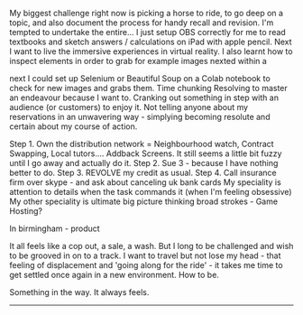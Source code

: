 My biggest challenge right now is picking a horse to ride, to go deep on a topic, and also document the process for handy recall and revision.
I'm tempted to undertake the entire... I just setup OBS correctly for me to read textbooks and sketch answers / calculations on iPad with apple pencil.
Next I want to live the immersive experiences in virtual reality.
I also learnt how to inspect elements in order to grab for example images nexted within a <div> next I could set up Selenium or Beautiful Soup on a Colab notebook to check for new images and grabs them.
Time chunking
Resolving to master an endeavour because I want to.
Cranking out something in step with an audience (or customers) to enjoy it.
Not telling anyone about my reservations in an unwavering way - simplying becoming resolute and certain about my course of action.

Step 1. Own the distribution network = Neighbourhood watch, Contract Swapping, Local tutors.... Addback Screens. It still seems a little bit fuzzy until I go away and actually do it.
Step 2. Sue 3 - because I have nothing better to do.
Step 3. REVOLVE my credit as usual.
Step 4. Call insurance firm over skype - and ask about canceling uk bank cards
My speciality is attention to details when the task commands it (when I'm feeling obsessive) 
My other speciality is ultimate big picture thinking broad strokes - 
Game Hosting?

In birmingham - product 

It all feels like a cop out, a sale, a wash. But I long to be challenged and wish to be grooved in on to a track.
I want to travel but not lose my head - that feeling of displacement and 'going along for the ride' - it takes me time to get settled once again in a new environment.
How to be.

Something in the way. It always feels.

***


